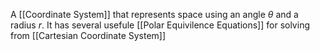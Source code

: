 A [[Coordinate System]] that represents space using an angle $\theta$ and a radius $r$. It has several usefule [[Polar Equivilence Equations]] for solving from [[Cartesian Coordinate System]]